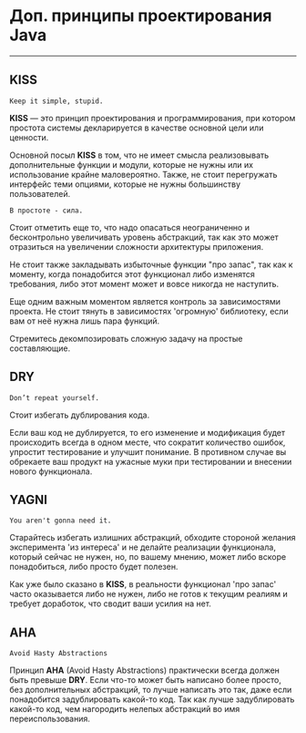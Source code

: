 # Доп. принципы проектирования Java

----
## KISS

`Keep it simple, stupid.`

**KISS** — это принцип проектирования и программирования, при котором простота системы декларируется в качестве основной
цели или ценности.

Основной посыл **KISS** в том, что не имеет смысла реализовывать дополнительные функции и модули, которые не нужны или
их использование крайне маловероятно. Также, не стоит перегружать интерфейс теми опциями, которые не нужны большинству
пользователей.

`В простоте - сила.`

Стоит отметить еще то, что надо опасаться неограниченно и бесконтрольно увеличивать уровень абстракций, так как это
может отразиться на увеличении сложности архитектуры приложения.

Не стоит также закладывать избыточные функции "про запас", так как к моменту, когда понадобится этот функционал либо
изменятся требования, либо этот момент может и вовсе никогда не наступить.

Еще одним важным моментом является контроль за зависимостями проекта. Не стоит тянуть в зависимостях 'огромную'
библиотеку, если вам от неё нужна лишь пара функций.

Стремитесь декомпозировать сложную задачу на простые составляющие.

## DRY

`Don’t repeat yourself.`

Стоит избегать дублирования кода.

Если ваш код не дублируется, то его изменение и модификация будет происходить всегда в одном месте, что сократит
количество ошибок, упростит тестирование и улучшит понимание. В противном случае вы обрекаете ваш продукт на ужасные
муки при тестировании и внесении нового функционала.

## YAGNI

`You aren't gonna need it.`

Старайтесь избегать излишних абстракций, обходите стороной желания эксперимента 'из интереса' и не делайте реализации
функционала, который сейчас не нужен, но, по вашему мнению, может либо вскоре понадобиться, либо просто будет полезен.

Как уже было сказано в **KISS**, в реальности функционал 'про запас' часто оказывается либо не нужен, либо не готов к
текущим реалиям и требует доработок, что сводит ваши усилия на нет.

## AHA

`Avoid Hasty Abstractions`

Принцип **AHA** (Avoid Hasty Abstractions) практически всегда должен быть превыше **DRY**. Если что-то может быть написано более
просто, без дополнительных абстракций, то лучше написать это так, даже если понадобится задублировать какой-то код. Так
как лучше задублировать какой-то код, чем нагородить нелепых абстракций во имя переиспользования.